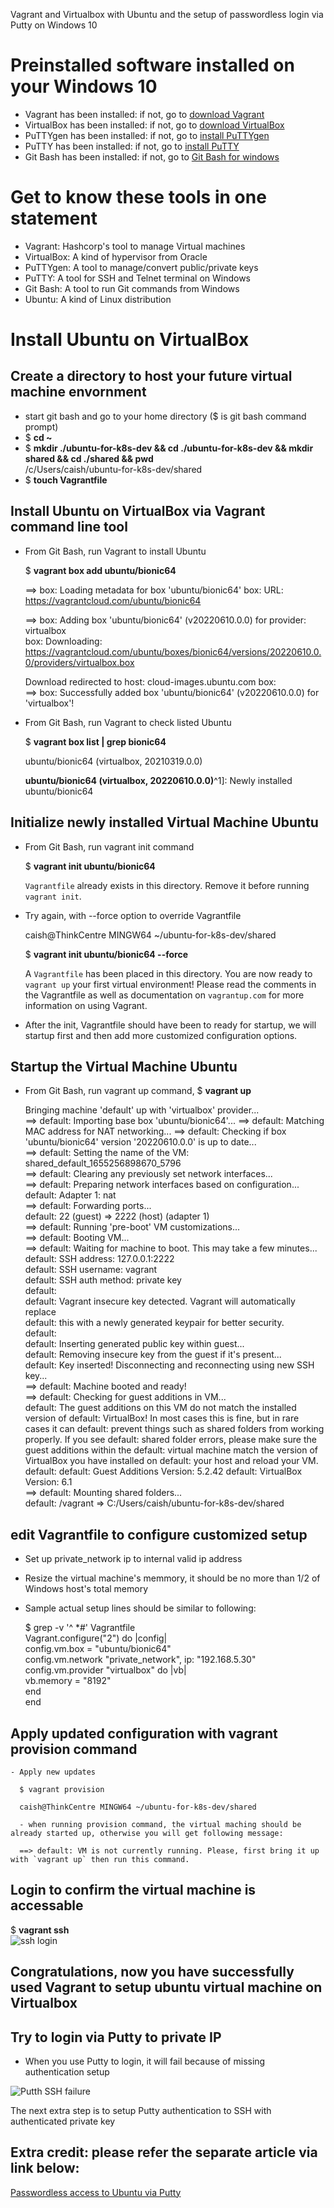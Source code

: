 Vagrant and Virtualbox with Ubuntu and the setup of passwordless login via Putty on Windows 10

# Preinstalled software installed on your Windows 10
- Vagrant has been installed: if not, go to [download Vagrant](https://www.vagrantup.com/downloads)
- VirtualBox has been installed: if not, go to [download VirtualBox](https://www.virtualbox.org/wiki/Downloads)
- PuTTYgen has been installed: if not, go to [install PuTTYgen](https://www.puttygen.com/)
- PuTTY has been installed: if not, go to [install PuTTY](https://www.putty.org/)
- Git Bash has been installed: if not, go to [Git Bash for windows](https://gitforwindows.org/)

#  Get to know these tools in one statement
- Vagrant: Hashcorp's tool to manage Virtual machines
- VirtualBox: A kind of hypervisor from Oracle
- PuTTYgen: A tool to manage/convert public/private keys
- PuTTY: A tool for SSH and Telnet terminal on Windows
- Git Bash: A tool to run Git commands from Windows
- Ubuntu: A kind of Linux distribution

# Install Ubuntu on VirtualBox 

## Create a directory to host your future virtual machine envornment

  - start git bash and go to your home directory ($ is git bash command prompt)
  - $ **cd ~**
  - $ **mkdir ./ubuntu-for-k8s-dev && cd ./ubuntu-for-k8s-dev && mkdir shared && cd ./shared && pwd**  
    /c/Users/caish/ubuntu-for-k8s-dev/shared
  - $ **touch Vagrantfile**
## Install Ubuntu on VirtualBox via Vagrant command line tool
  - From Git Bash, run Vagrant to install Ubuntu
  
    $ **vagrant box add ubuntu/bionic64**
    
    ==> box: Loading metadata for box 'ubuntu/bionic64'
        box: URL: https://vagrantcloud.com/ubuntu/bionic64
        
    ==> box: Adding box 'ubuntu/bionic64' (v20220610.0.0) for provider: virtualbox  
        box: Downloading: https://vagrantcloud.com/ubuntu/boxes/bionic64/versions/20220610.0.0/providers/virtualbox.box
        
    Download redirected to host: cloud-images.ubuntu.com
        box:  
    ==> box: Successfully added box 'ubuntu/bionic64' (v20220610.0.0) for 'virtualbox'!  
    
  - From Git Bash, run Vagrant to check listed Ubuntu
  
    $ **vagrant box list | grep bionic64**
    
    ubuntu/bionic64 (virtualbox, 20210319.0.0)
    
    **ubuntu/bionic64 (virtualbox, 20220610.0.0)**^1]: Newly installed ubuntu/bionic64

## Initialize newly installed Virtual Machine Ubuntu   
  - From Git Bash, run vagrant init command

    $ **vagrant init ubuntu/bionic64**
    
    `Vagrantfile` already exists in this directory. Remove it before
     running `vagrant init`.  

  - Try again, with --force option to override Vagrantfile

    caish@ThinkCentre MINGW64 ~/ubuntu-for-k8s-dev/shared
    
    $ **vagrant init ubuntu/bionic64 --force**
    
    A `Vagrantfile` has been placed in this directory. You are now
    ready to `vagrant up` your first virtual environment! Please read
    the comments in the Vagrantfile as well as documentation on
    `vagrantup.com` for more information on using Vagrant.
   
   - After the init, Vagrantfile should have been to ready for startup, we will startup 
     first and then add more customized configuration options. 

## Startup the Virtual Machine Ubuntu
  - From Git Bash, run vagrant up command, 
    $ **vagrant up**
    
    Bringing machine 'default' up with 'virtualbox' provider...  
    ==> default: Importing base box 'ubuntu/bionic64'...
    ==> default: Matching MAC address for NAT networking... 
    ==> default: Checking if box 'ubuntu/bionic64' version '20220610.0.0' is up to date...  
    ==> default: Setting the name of the VM: shared_default_1655256898670_5796  
    ==> default: Clearing any previously set network interfaces...  
    ==> default: Preparing network interfaces based on configuration...  
        default: Adapter 1: nat  
    ==> default: Forwarding ports...  
        default: 22 (guest) => 2222 (host) (adapter 1)  
    ==> default: Running 'pre-boot' VM customizations...  
    ==> default: Booting VM...  
    ==> default: Waiting for machine to boot. This may take a few minutes...  
        default: SSH address: 127.0.0.1:2222  
        default: SSH username: vagrant  
        default: SSH auth method: private key  
        default:  
        default: Vagrant insecure key detected. Vagrant will automatically replace  
        default: this with a newly generated keypair for better security.  
        default:  
        default: Inserting generated public key within guest...  
        default: Removing insecure key from the guest if it's present...  
        default: Key inserted! Disconnecting and reconnecting using new SSH key...  
    ==> default: Machine booted and ready!  
    ==> default: Checking for guest additions in VM...  
        default: The guest additions on this VM do not match the installed version of
        default: VirtualBox! In most cases this is fine, but in rare cases it can
        default: prevent things such as shared folders from working properly. If you see
        default: shared folder errors, please make sure the guest additions within the
        default: virtual machine match the version of VirtualBox you have installed on
        default: your host and reload your VM.
        default:
        default: Guest Additions Version: 5.2.42
        default: VirtualBox Version: 6.1  
    ==> default: Mounting shared folders...  
        default: /vagrant => C:/Users/caish/ubuntu-for-k8s-dev/shared

## edit Vagrantfile to configure customized setup
  - Set up private_network ip to internal valid ip address
  - Resize the virtual machine's memmory, it should be no more than 1/2 of Windows host's total memory
  - Sample actual setup lines should be similar to following:

    $ grep -v '^ *#' Vagrantfile  
    Vagrant.configure("2") do |config|  
      config.vm.box = "ubuntu/bionic64"  
      config.vm.network "private_network", ip: "192.168.5.30"  
      config.vm.provider "virtualbox" do |vb|  
        vb.memory = "8192"  
      end  
    end  
    
 ## Apply updated configuration with vagrant provision command
 
    - Apply new updates
    
      $ vagrant provision

      caish@ThinkCentre MINGW64 ~/ubuntu-for-k8s-dev/shared
      
      - when running provision command, the virtual maching should be already started up, otherwise you will get following message:
      
      ==> default: VM is not currently running. Please, first bring it up with `vagrant up` then run this command.

## Login to confirm the virtual machine is accessable 

  $ **vagrant ssh**  
    ![ssh login](Vagrant.ssh.JPG)
  
## Congratulations, now you have successfully used Vagrant to setup ubuntu virtual machine on Virtualbox

## Try to login via Putty to private IP

  - When you use Putty to login, it will fail because of missing authentication setup

  ![Putth SSH failure](https://github.com/caishaoping/Base24-DevOps-and-the-Clouds/blob/main/putty.failure.JPG)
  
  The next extra step is to setup Putty authentication to SSH with authenticated private key
  
 ## Extra credit:  please refer the separate article via link below:  
 
 [Passwordless access to Ubuntu via Putty](https://github.com/caishaoping/Base24-DevOps-and-the-Clouds/blob/main/Ubuntu%20Virtual%20machine%20passwordless%20login%20via%20Putty.md)









